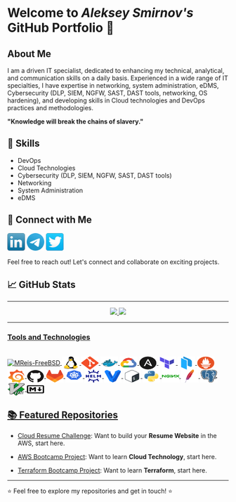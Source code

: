 # Welcome to *Aleksey Smirnov's* GitHub Portfolio 👋

## About Me

I am a driven IT specialist, dedicated to enhancing my technical, analytical, and communication skills on a daily basis. Experienced in a wide range of IT specialties, I have expertise in networking, system administration, eDMS, Cybersecurity (DLP, SIEM, NGFW, SAST, DAST tools, networking, OS hardening), and developing skills in Cloud technologies and DevOps practices and methodologies.

**"Knowledge will break the chains of slavery."**

## 🚀 Skills

- DevOps
- Cloud Technologies
- Cybersecurity (DLP, SIEM, NGFW, SAST, DAST tools)
- Networking
- System Administration
- eDMS

## 🔗 Connect with Me

[<img src="./assets/linkedin-48x48.png" alt="LinkedIn" width="40" height="40">](https://linkedin.com/in/sm1lex)
[<img src="./assets/telegram.svg" alt="Telegram" width="40" height="40">](https://twitter.com/yourtwitterhandle)
[<img src="./assets/twitter-48x48.png" alt="XTwitter" width="40" height="40">](https://www.yourwebsite.com/)

Feel free to reach out! Let's connect and collaborate on exciting projects.

## 📈 GitHub Stats

---

<div align="center">
  <a href="https://github.com/sm1lexops">
  <img height="180em" src="https://github-readme-stats-git-masterrstaa-rickstaa.vercel.app/api?username=sm1lexops&show_icons=true&theme=gotham&include_all_commits=true&count_private=true"/>
  <img height="180em" src="https://github-readme-stats-git-masterrstaa-rickstaa.vercel.app/api/top-langs/?username=sm1lexops&layout=compact&langs_count=7&theme=gotham"/>
</div>

---
### Tools and Technologies
  
<div style="display: inline_block"><br>
  <img align="center" alt="MReis-FreeBSD" height="30" width="40" src="https://raw.githubusercontent.com/gilbarbara/logos/main/logos/freebsd.svg">
  <img align="center" alt="MReis-Linux" height="30" width="40" src="https://raw.githubusercontent.com/devicons/devicon/master/icons/linux/linux-original.svg">
  <img align="center" alt="MReis-Git" height="30" width="40" src="https://raw.githubusercontent.com/devicons/devicon/master/icons/git/git-original.svg">
  <img align="center" alt="MReis-Docker" height="30" width="40" src="https://raw.githubusercontent.com/devicons/devicon/master/icons/docker/docker-original.svg">
  <img align="center" alt="MReis-GCP" height="30" width="40" src="https://raw.githubusercontent.com/devicons/devicon/master/icons/googlecloud/googlecloud-original.svg">
  <img align="center" alt="MReis-Ansible" height="30" width="40" src="https://raw.githubusercontent.com/devicons/devicon/master/icons/ansible/ansible-original.svg">
  <img align="center" alt="MReis-Terraform" height="30" width="40" src="https://raw.githubusercontent.com/devicons/devicon/master/icons/terraform/terraform-original.svg">
  <img align="center" alt="MReis-Packer" height="30" width="40" src="https://raw.githubusercontent.com/devicons/devicon/master/icons/packer/packer-original.svg">
  <img align="center" alt="MReis-Prometheus" height="30" width="40" src="https://raw.githubusercontent.com/cncf/artwork/main/projects/prometheus/icon/color/prometheus-icon-color.svg">
  <img align="center" alt="MReis-Grafana" height="30" width="40" src="https://raw.githubusercontent.com/devicons/devicon/master/icons/grafana/grafana-original.svg">
  <img align="center" alt="MReis-GitHub" height="30" width="40" src="https://raw.githubusercontent.com/devicons/devicon/master/icons/github/github-original.svg">
  <img align="center" alt="MReis-GitLab" height="30" width="40" src="https://raw.githubusercontent.com/devicons/devicon/master/icons/gitlab/gitlab-original.svg">
  <img align="center" alt="MReis-Kubernetes" height="30" width="40" src="https://raw.githubusercontent.com/cncf/artwork/main/projects/kubernetes/icon/color/kubernetes-icon-color.svg">
  <img align="center" alt="MReis-Helm" height="30" width="40" src="https://raw.githubusercontent.com/cncf/artwork/main/projects/helm/icon/color/helm-icon-color.svg">
  <img align="center" alt="MReis-Vagrant" height="30" width="40" src="https://raw.githubusercontent.com/devicons/devicon/master/icons/vagrant/vagrant-original.svg">
  <img align="center" alt="MReis-Bash" height="30" width="40" src="https://raw.githubusercontent.com/devicons/devicon/master/icons/bash/bash-original.svg">
  <img align="center" alt="MReis-Python" height="30" width="40" src="https://raw.githubusercontent.com/devicons/devicon/master/icons/python/python-original.svg">
  <img align="center" alt="MReis-Nginx" height="30" width="40" src="https://raw.githubusercontent.com/devicons/devicon/master/icons/nginx/nginx-original.svg">
  <img align="center" alt="MReis-Apache" height="30" width="40" src="https://raw.githubusercontent.com/devicons/devicon/master/icons/apache/apache-original.svg">
  <img align="center" alt="MReis-PostgreSQL" height="30" width="40" src="https://raw.githubusercontent.com/devicons/devicon/master/icons/postgresql/postgresql-original.svg">
  <img align="center" alt="MReis-Vim" height="30" width="40" src="https://raw.githubusercontent.com/devicons/devicon/master/icons/vim/vim-original.svg">
  <img align="center" alt="MReis-Markdown" height="30" width="40" src="https://raw.githubusercontent.com/devicons/devicon/master/icons/markdown/markdown-original.svg">
</div>

## 📚 Featured Repositories

- [Cloud Resume Challenge](https://github.com/sm1lexops/aws-bootcamp-cruddur-2023): Want to build your **Resume Website** in the AWS, start here.

- [AWS Bootcamp Project](https://github.com/sm1lexops/aws-bootcamp-cruddur-2023): Want to learn **Cloud Technology**, start here.

- [Terraform Bootcamp Project](https://github.com/sm1lexops/terraform-beginner-bootcamp-2023): Want to learn **Terraform**, start here.

---

⭐️ Feel free to explore my repositories and get in touch! ⭐️
